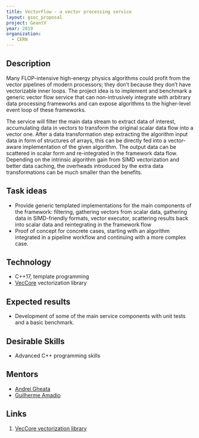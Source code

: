 ```yaml
---
title: VectorFlow - a vector processing service
layout: gsoc_proposal
project: GeantV
year: 2019
organization:
  - CERN
---
```


## Description
Many FLOP-intensive high-energy physics algorithms could profit from the vector pipelines of modern processors; they don’t because they don’t have vectorizable inner loops. The project idea is to implement and benchmark a generic vector flow service that can non-intrusively integrate with arbitrary data processing frameworks and can expose algorithms to the higher-level event loop of these frameworks. 

The service will filter the main data stream to extract data of interest, accumulating data in vectors to transform the original scalar data flow into a vector one. After a data transformation step extracting the algorithm input data in form of structures of arrays, this can be directly fed into a vector-aware implementation of the given algorithm. The output data can be scattered in scalar form and re-integrated in the framework data flow. Depending on the intrinsic algorithm gain from SIMD vectorization and better data caching, the overheads introduced by the extra data transformations can be much smaller than the benefits.


## Task ideas
  * Provide generic templated implementations for the main components of the framework: filtering, gathering vectors from scalar data, gathering data in SIMD-friendly formats, vector executor, scattering results back into scalar data and reintegrating in the framework flow
  * Proof of concept for concrete cases, starting with an algorithm integrated in a pipeline workflow and continuing with a more complex case.

## Technology
  * C++17, template programming
  * [VecCore](https://github.com/root-project/veccore) vectorization library

## Expected results
  * Development of some of the main service components with unit tests and a basic benchmark.

## Desirable Skills
  * Advanced C++ programming skills

## Mentors
  * [Andrei Gheata](mailto:andrei.gheata@cern.ch)
  * [Guilherme Amadio](mailto:guilherme.amadio@cern.ch)

## Links
   1. [VecCore vectorization library](https://indico.cern.ch/event/570876/contributions/2347250/attachments/1359720/2057229/Portable-SIMD-and-the-VecCore-Library-2016-10-24.pdf)
